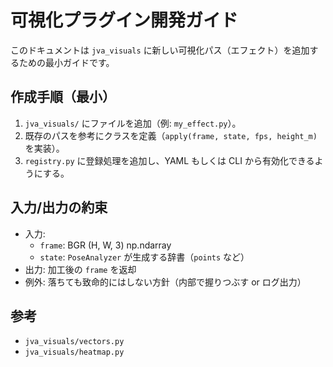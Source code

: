 # 可視化プラグイン開発ガイド

このドキュメントは `jva_visuals` に新しい可視化パス（エフェクト）を追加するための最小ガイドです。

## 作成手順（最小）
1. `jva_visuals/` にファイルを追加（例: `my_effect.py`）。
2. 既存のパスを参考にクラスを定義（`apply(frame, state, fps, height_m)` を実装）。
3. `registry.py` に登録処理を追加し、YAML もしくは CLI から有効化できるようにする。

## 入力/出力の約束
- 入力: 
  - `frame`: BGR (H, W, 3) np.ndarray
  - `state`: `PoseAnalyzer` が生成する辞書（`points` など）
- 出力: 加工後の `frame` を返却
- 例外: 落ちても致命的にはしない方針（内部で握りつぶす or ログ出力）

## 参考
- `jva_visuals/vectors.py`
- `jva_visuals/heatmap.py`
